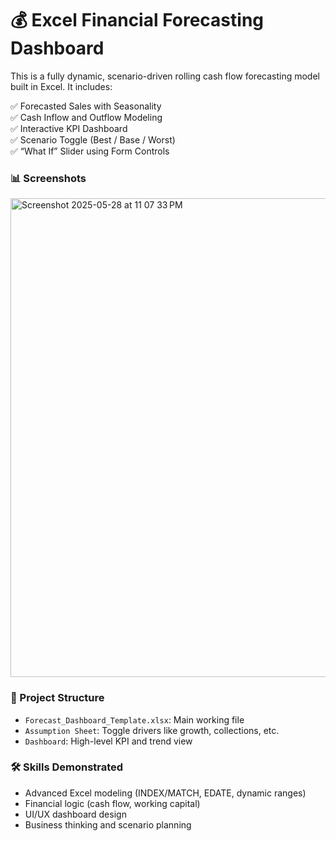 # 💰 Excel Financial Forecasting Dashboard

This is a fully dynamic, scenario-driven rolling cash flow forecasting model built in Excel. It includes:

✅ Forecasted Sales with Seasonality  
✅ Cash Inflow and Outflow Modeling  
✅ Interactive KPI Dashboard  
✅ Scenario Toggle (Best / Base / Worst)  
✅ “What If” Slider using Form Controls  

### 📊 Screenshots
<img width="766" alt="Screenshot 2025-05-28 at 11 07 33 PM" src="https://github.com/user-attachments/assets/89cf813c-2057-48a6-9371-61025bc84ad7" />


### 📁 Project Structure
- `Forecast_Dashboard_Template.xlsx`: Main working file
- `Assumption Sheet`: Toggle drivers like growth, collections, etc.
- `Dashboard`: High-level KPI and trend view

### 🛠️ Skills Demonstrated
- Advanced Excel modeling (INDEX/MATCH, EDATE, dynamic ranges)
- Financial logic (cash flow, working capital)
- UI/UX dashboard design
- Business thinking and scenario planning
